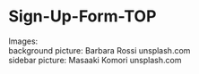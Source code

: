 # Sign-Up-Form-TOP  
Images:  
background picture: Barbara Rossi unsplash.com  
sidebar picture: Masaaki Komori unsplash.com